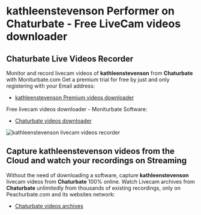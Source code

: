 # kathleenstevenson Performer on Chaturbate - Free LiveCam videos downloader

## Chaturbate Live Videos Recorder

Monitor and record livecam videos of **kathleenstevenson** from **Chaturbate** with Moniturbate.com
Get a premium trial for free by just and only registering with your Email address:
* [kathleenstevenson Premium videos downloader](https://moniturbate.com/request-demo-licence-key.html)

Free livecam videos downloader - Moniturbate Software:
* [Chaturbate videos downloader](https://moniturbate.com/moniturbate-download-software.html)

![kathleenstevenson livecam videos recorder](https://peachurnet.com/templates/moniturbate-software.png)


## Capture kathleenstevenson videos from the Cloud and watch your recordings on Streaming

Without the need of downloading a software, capture **kathleenstevenson** livecam videos from **Chaturbate** 100% online.
Watch Livecam archives from **Chaturbate** unlimitedly from thousands of existing recordings, only on Peachurbate.com and its websites network:
* [Chaturbate videos archives](https://peachurnet.com/)